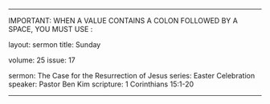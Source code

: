 ---

IMPORTANT: WHEN A VALUE CONTAINS A COLON FOLLOWED BY A SPACE, YOU MUST USE &#58;

layout: sermon
title: Sunday

volume: 25
issue: 17

sermon: The Case for the Resurrection of Jesus
series: Easter Celebration
speaker: Pastor Ben Kim
scripture: 1 Corinthians 15:1-20

---